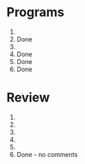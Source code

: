 # Programs 
1. 
2. Done
3. 
4. Done
5. Done
6. Done

# Review
1. 
2. 
3. 
4. 
5. 
6. Done - no comments
